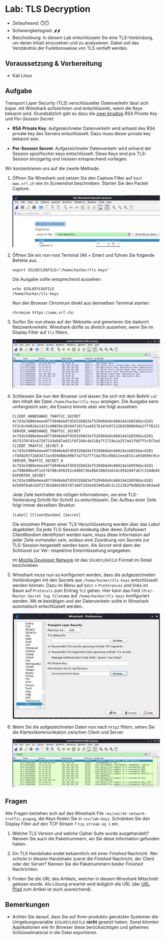 # Lab: TLS Decryption

-   Zeitaufwand:        ⏱️⏱️
-   Schwierigkeitsgrad: 🌶🌶
-   Beschreibung: In diesem Lab entschlüsseln Sie eine TLS-Verbindung, um deren Inhalt einzusehen und zu analysieren. Dabei soll das Verständnis der Funktionsweise von TLS vertieft werden.

## Voraussetzung & Vorbereitung

-   Kali Linux

## Aufgabe

Transport Layer Security (TLS) verschlüsselter Datenverkehr lässt sich bspw. mit Wireshark aufzeichnen und entschlüsseln, wenn die Keys bekannt sind. Grundsätzlich gibt es dazu die [zwei Ansätze](https://wiki.wireshark.org/TLS) _RSA Private Key_ und _Per-Session Secret_:

-   **RSA Private Key**: Aufgezeichneter Datenverkehr wird anhand des RSA private key des Servers entschlüsselt. Dazu muss dieser private key bekannt sein.

-   **Per-Session Secret**: Aufgezeichneter Datenverkehr wird anhand der Session spezifischer keys entschlüsselt. Diese Keys sind pro TLS-Session einzigartig und müssen entsprechend vorliegen.

Wir konzentrieren uns auf die zweite Methode.

1.  Öffnen Sie Wireshark und setzen Sie den Capture Filter auf `host www.srf.ch` wie im Screenshot beschrieben. Starten Sie den Packet Capture.

    ![Capture Filter setzen um Datenvolumen auf relevantes einzuschränken.](img/wireshark-capture-filter.png)

2.  Öffnen Sie ein non-root Terminal (Alt + Enter) und führen Sie folgende Befehle aus.

        export SSLKEYLOGFILE="/home/hacker/tls-keys"

    Die Ausgabe sollte entsprechend aussehen:

        echo $SSLKEYLOGFILE
        /home/hacker/tls-keys

    Nun den Browser Chromium direkt aus demselben Terminal starten:

        chromium https://www.srf.ch/

3.  Surfen Sie nun etwas auf der Webseite und generieren Sie dadurch Netzwerkverkehr. Wireshark dürfte so ähnlich aussehen, wenn Sie im Display Filter auf `tls` filtern.

    ![Datenverkehr auf TLS Pakete einschränken.](img/wireshark-encrypted-tls13-taffic.png)


4.  Schliessen Sie nun den Browser und lassen Sie sich mit dem Befehl `cat` den Inhalt der Datei `/home/hacker/tls-keys` anzeigen. Die Ausgabe kann umfangreich sein, die Essenz könnte aber wie folgt aussehen:

        CLIENT_HANDSHAKE_TRAFFIC_SECRET 4c7d3e3d80e4eea07fd946ebdfd5932b8d3ef52040da9c66624e1b859dacd281 5f3c6c94024a1423cd0859e10344f101faa4927b147e97122b92988b9da2fff01215e5ba4a215fed8ba57c732b3806cb
        SERVER_HANDSHAKE_TRAFFIC_SECRET 4c7d3e3d80e4eea07fd946ebdfd5932b8d3ef52040da9c66624e1b859dacd281 45753707d3c67287143eb87e651f8f240c4a518a7f1724e1a257a41fb97f5c8f5ada929c4d02a77aaad6e2af3bb1a182        
        CLIENT_TRAFFIC_SECRET_0 4c7d3e3d80e4eea07fd946ebdfd5932b8d3ef52040da9c66624e1b859dacd281 cf450291f2b83472ac650d88a99bf3a7fa77f14a701c6bb21eeab31ca934609c9ceed38879e95ca944d7300e32927438
        SERVER_TRAFFIC_SECRET_0 4c7d3e3d80e4eea07fd946ebdfd5932b8d3ef52040da9c66624e1b859dacd281 ac798680ba9f1e578788c856352c6468736e8b6188d1e61dcd5b2d4fa67c3344b458c6460225fc9941687bb13298e484
        EXPORTER_SECRET 4c7d3e3d80e4eea07fd946ebdfd5932b8d3ef52040da9c66624e1b859dacd281 82509f6a0cbdf373b586919b5787160f292edd39d5a9c2c2213b3f6db029c963ae00cdf77269ab91a043d3cd129c4cbc

    Jede Zeile beinhaltet die nötigen Informationen, um eine TLS-Verbindung Schritt-für-Schritt zu entschlüsseln. Der Aufbau einer Zeile folgt immer derselben Struktur:

    `[Label] [ClientRandom] [Secret]`

    Die einzelnen Phasen einer TLS-Verschlüsselung werden über das _Label_ abgebildet. Da jede TLS-Session eindeutig über deren Zufallswert _ClientRandom_ identifiziert werden kann, muss diese Information auf jeder Zeile vorhanden sein, sodass eine Zuordnung von Secrets zur TLS-Session hergestellt werden kann. Als _Secret_ wird dann der Schlüssel zur Ver- respektive Entschlüsselung angegeben.

    Im [Mozilla Developer Network](https://developer.mozilla.org/en-US/docs/Mozilla/Projects/NSS/Key_Log_Format) ist das `SSLKEYLOGFILE` Format im Detail beschrieben.

5.  Wireshark muss nun so konfiguriert werden, dass die aufgezeichneten Verbindungen mit den Secrets aus `/home/hacker/tls-keys` entschlüsselt werden können. Dazu im Menu auf `Edit` > `Preferences` und links im Baum auf `Protocols` zum Eintrag `TLS` gehen. Hier kann das Feld `(Pre)-Master-Secret log filename` auf `/home/hacker/tls-keys` konfiguriert werden. Mit `OK` bestätigen und der Datenverkehr sollte in Wireshark automatisch entschlüsselt werden.

    ![Per-Session Keys konfigurieren.](img/wireshark-configure-persession-keys.png)

6.  Wenn Sie die aufgezeichneten Daten nun nach `http2` filtern, sehen Sie die Klartextkommunikation zwischen Client und Server.

    ![Datenverkehr auf HTTP/2 Pakete einschränken.](img/wireshark-filter-decrypted-traffic-for-http2.png)

## Fragen


Alle Fragen beziehen sich auf das Wireshark File `res/secret-network-traffic.pcapng`, die Keys finden Sie in `res/lab-keys`. Schränken Sie den Display Filter auf den TCP Stream 1 `tcp.stream eq 1` ein.

1.  Welche TLS Version und welche Cipher Suite wurde ausgehandelt? Nennen Sie auch die Paketnummern, wo Sie diese Information gefunden haben.

2.  Ein TLS Handshake endet bekanntlich mit einer _Finished_ Nachricht. Wer schickt in diesem Handshake zuerst die _Finished_ Nachricht, der Client oder der Server? Nennen Sie die Paketnummern beider _Finished_ Nachrichten.

3.  Finden Sie die URL des Artikels, welcher in diesem Wireshark Mitschnitt gelesen wurde. Als Lösung erwartet wird lediglich die URL (der [URL Pfad](https://de.wikipedia.org/wiki/Uniform_Resource_Locator#Pfad_(Path)) zum Artikel ist auch ausreichend).

## Bemerkungen

-   Achten Sie darauf, dass Sie auf Ihren produktiv genutzten Systemen die Umgebungsvariable `$SSLKEYLOGFILE` **nicht** gesetzt haben. Sonst könnten Applikationen wie Ihr Browser diese berücksichtigen und geheimes Schlüsselmaterial in die Datei exportieren.
